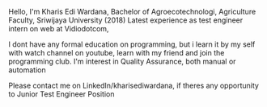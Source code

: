 Hello, I'm Kharis Edi Wardana, 
Bachelor of Agroecotechnologi, Agriculture Faculty, Sriwijaya University (2018)
Latest experience as test engineer intern on web at Vidiodotcom,

I dont have any formal education on programming, but i learn it by my self with watch channel on youtube, learn with my friend and join the programming club. 
I'm interest in Quality Assurance, both manual or automation

Please contact me on LinkedIn/kharisediwardana, if theres any opportunity to Junior Test Engineer Position
